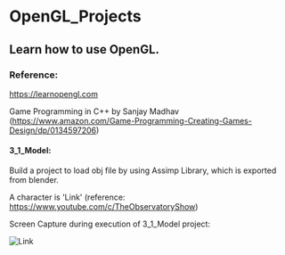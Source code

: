 # OpenGL_Projects

## Learn how to use OpenGL.

### Reference: 

https://learnopengl.com 

Game Programming in C++ by Sanjay Madhav (https://www.amazon.com/Game-Programming-Creating-Games-Design/dp/0134597206)


#### 3_1_Model:

Build a project to load obj file by using Assimp Library, which is exported from blender.

A character is 'Link' (reference: https://www.youtube.com/c/TheObservatoryShow)

Screen Capture during execution of 3_1_Model project:

![Link](https://github.com/ddooooo/OpenGL_Projects/blob/master/Screen_Capture/Link.png)

